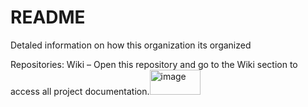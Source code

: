 # README
Detaled information on how this organization its organized 


Repositories: Wiki – Open this repository and go to the Wiki section to access all project documentation.<img width="81" height="40" alt="image" src="https://github.com/user-attachments/assets/43249f77-87bd-4e35-9a38-779bd9fc70e2" />
